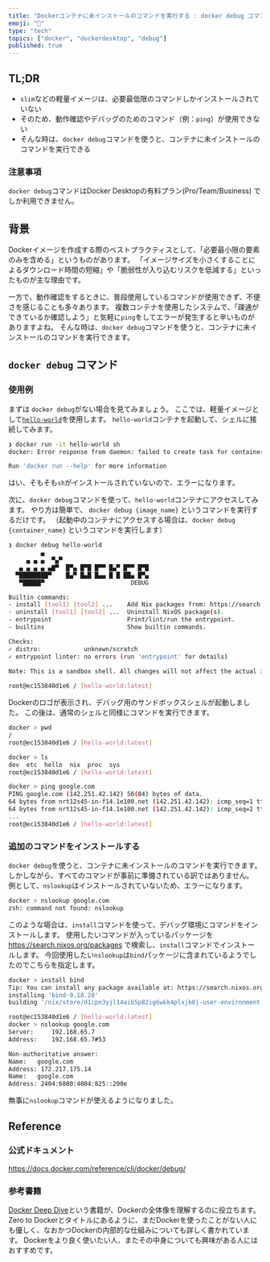 ```yaml
---
title: "Dockerコンテナに未インストールのコマンドを実行する : docker debug コマンド"
emoji: "🐳"
type: "tech"
topics: ["docker", "dockerdesktop", "debug"]
published: true
---
```


## TL;DR
- `slim`などの軽量イメージは、必要最低限のコマンドしかインストールされていない
- そのため、動作確認やデバッグのためのコマンド（例：`ping`）が使用できない
- そんな時は、`docker debug`コマンドを使うと、コンテナに未インストールのコマンドを実行できる

### 注意事項

`docker debug`コマンドはDocker Desktopの有料プラン(Pro/Team/Business) でしか利用できません。

## 背景

Dockerイメージを作成する際のベストプラクティスとして、「必要最小限の要素のみを含める」というものがあります。
「イメージサイズを小さくすることによるダウンロード時間の短縮」や「脆弱性が入り込むリスクを低減する」といったものが主な理由です。

一方で、動作確認をするときに、普段使用しているコマンドが使用できず、不便さを感じることも多々あります。
複数コンテナを使用したシステムで、「疎通ができているか確認しよう」と気軽に`ping`をしてエラーが発生すると辛いものがありますよね。
そんな時は、`docker debug`コマンドを使うと、コンテナに未インストールのコマンドを実行できます。


## `docker debug` コマンド

### 使用例

まずは `docker debug`がない場合を見てみましょう。
ここでは、軽量イメージとして[`hello-world`](https://hub.docker.com/_/hello-world)を使用します。
`hello-world`コンテナを起動して、シェルに接続してみます。

```bash
❯ docker run -it hello-world sh
docker: Error response from daemon: failed to create task for container: failed to create shim task: OCI runtime create failed: runc create failed: unable to start container process: error during container init: exec: "sh": executable file not found in $PATH: unknown

Run 'docker run --help' for more information
```

はい、そもそも`sh`がインストールされていないので、エラーになります。

次に、`docker debug`コマンドを使って、`hello-world`コンテナにアクセスしてみます。
やり方は簡単で、 `docker debug {image_name}` というコマンドを実行するだけです。
（起動中のコンテナにアクセスする場合は、`docker debug {container_name}` というコマンドを実行します）

```bash
❯ docker debug hello-world
         ▄
     ▄ ▄ ▄  ▀▄▀
   ▄ ▄ ▄ ▄ ▄▇▀  █▀▄ █▀█ █▀▀ █▄▀ █▀▀ █▀█
  ▀████████▀    █▄▀ █▄█ █▄▄ █ █ ██▄ █▀▄
   ▀█████▀                        DEBUG

Builtin commands:
- install [tool1] [tool2] ...    Add Nix packages from: https://search.nixos.org/packages
- uninstall [tool1] [tool2] ...  Uninstall NixOS package(s).
- entrypoint                     Print/lint/run the entrypoint.
- builtins                       Show builtin commands.

Checks:
✓ distro:            unknown/scratch
✓ entrypoint linter: no errors (run 'entrypoint' for details)

Note: This is a sandbox shell. All changes will not affect the actual image.
                                                                                                                                       Version: 0.0.41
root@ec153840d1e6 / [hello-world:latest]
```

Dockerのロゴが表示され、デバッグ用のサンドボックスシェルが起動しました。
この後は、通常のシェルと同様にコマンドを実行できます。

```bash
docker > pwd
/
root@ec153840d1e6 / [hello-world:latest]

docker > ls
dev  etc  hello  nix  proc  sys
root@ec153840d1e6 / [hello-world:latest]

docker > ping google.com
PING google.com (142.251.42.142) 56(84) bytes of data.
64 bytes from nrt12s45-in-f14.1e100.net (142.251.42.142): icmp_seq=1 ttl=62 time=26.9 ms
64 bytes from nrt12s45-in-f14.1e100.net (142.251.42.142): icmp_seq=2 ttl=62 time=33.5 ms
...
root@ec153840d1e6 / [hello-world:latest]
```


### 追加のコマンドをインストールする

`docker debug`を使うと、コンテナに未インストールのコマンドを実行できます。
しかしながら、すべてのコマンドが事前に準備されている訳ではありません。
例として、`nslookup`はインストールされていないため、エラーになります。

```bash
docker > nslookup google.com
zsh: command not found: nslookup
```

このような場合は、`install`コマンドを使って、デバッグ環境にコマンドをインストールします。
使用したいコマンドが入っているパッケージを https://search.nixos.org/packages で検索し、`install`コマンドでインストールします。
今回使用したい`nslookup`は`bind`パッケージに含まれているようでしたのでこちらを指定します。

```bash
docker > install bind
Tip: You can install any package available at: https://search.nixos.org/packages.
installing 'bind-9.18.28'
building '/nix/store/d1cpn3yjl14aib5p82ig6wkk4plxjb8j-user-environment.drv'...

root@ec153840d1e6 / [hello-world:latest]
docker > nslookup google.com
Server:		192.168.65.7
Address:	192.168.65.7#53

Non-authoritative answer:
Name:	google.com
Address: 172.217.175.14
Name:	google.com
Address: 2404:6800:4004:825::200e
```

無事に`nslookup`コマンドが使えるようになりました。


## Reference
### 公式ドキュメント
https://docs.docker.com/reference/cli/docker/debug/


### 参考書籍
[Docker Deep Dive](https://amzn.asia/d/85evlt7)という書籍が、Dockerの全体像を理解するのに役立ちます。
Zero to Dockerとタイトルにあるように、まだDockerを使ったことがない人にも優しく、なおかつDockerの内部的な仕組みについても詳しく書かれています。
Dockerをより良く使いたい人、またその中身についても興味がある人にはおすすめです。